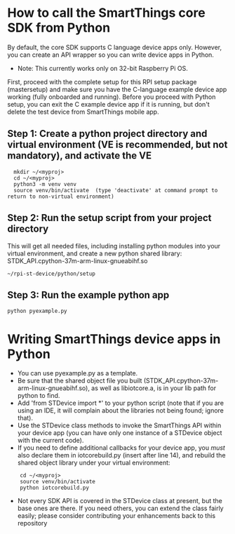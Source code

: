 # How to call the SmartThings core SDK from Python

By default, the core SDK supports C language device apps only.  However, you can create an API wrapper so you can write device apps in Python.

- Note:  This currently works only on 32-bit Raspberry Pi OS. 

First, proceed with the complete setup for this RPI setup package (mastersetup) and make sure you have the C-language example device app working (fully onboarded and running).
Before you proceed with Python setup, you can exit the C example device app if it is running, but don't delete the test device from SmartThings mobile app. 

## Step 1: Create a python project directory and virtual environment (VE is recommended, but not mandatory), and activate the VE
```
  mkdir ~/<myproj>
  cd ~/<myproj>
  python3 -m venv venv
  source venv/bin/activate  (type 'deactivate' at command prompt to return to non-virtual environment)
```
## Step 2: Run the setup script from your project directory
This will get all needed files, including installing python modules into your virtual environment, and create a new python shared library: STDK_API.cpython-37m-arm-linux-gnueabihf.so
```
~/rpi-st-device/python/setup
```

## Step 3: Run the example python app
```
python pyexample.py
```


# Writing SmartThings device apps in Python
- You can use pyexample.py as a template.  
- Be sure that the shared object file you built (STDK_API.cpython-37m-arm-linux-gnueabihf.so), as well as libiotcore.a, is in your lib path for python to find.
- Add 'from STDevice import \*' to your python script (note that if you are using an IDE, it will complain about the libraries not being found; ignore that).
- Use the STDevice class methods to invoke the SmartThings API within your device app (you can have only one instance of a STDevice object with the current code).
- If you need to define additional callbacks for your device app, you *must* also declare them in iotcorebuild.py (insert after line 14), and rebuild the shared object library under your virtual environment:
```
    cd ~/<myproj>
    source venv/bin/activate
    python iotcorebuild.py
```
- Not every SDK API is covered in the STDevice class at present, but the base ones are there.  If you need others, you can extend the class fairly easily; please consider contributing your enhancements back to this repository
